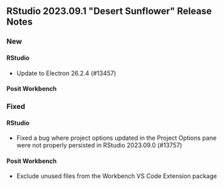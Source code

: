 ## RStudio 2023.09.1 "Desert Sunflower" Release Notes

### New
#### RStudio
- Update to Electron 26.2.4 (#13457)

#### Posit Workbench

### Fixed

#### RStudio
- Fixed a bug where project options updated in the Project Options pane were not properly persisted in RStudio 2023.09.0 (#13757)

#### Posit Workbench
- Exclude unused files from the Workbench VS Code Extension package

